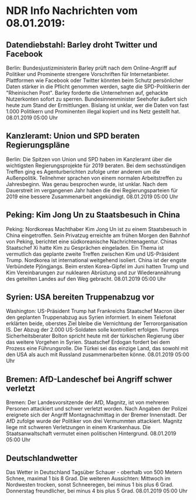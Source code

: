 # NDR Info Nachrichten vom 08.01.2019:


## Datendiebstahl: Barley droht Twitter und Facebook
Berlin: Bundesjustizministerin Barley prüft nach dem Online-Angriff auf Politiker und Prominente strengere Vorschriften für Internetanbieter. Plattformen wie Facebook oder Twitter könnten beim Schutz persönlicher Daten stärker in die Pflicht genommen werden, sagte die SPD-Politikerin der "Rheinischen Post". Barley forderte die Unternehmen auf, gehackte Nutzerkonten sofort zu sperren. Bundesinnenminister Seehofer äußert sich heute zum Stand der Ermittlungen. Bislang ist unklar, wer die Daten von fast 1.000 Politikern und Prominenten illegal kopiert und ins Netz gestellt hat. 08.01.2019 05:00 Uhr 

## Kanzleramt: Union und SPD beraten Regierungspläne
Berlin: Die Spitzen von Union und SPD haben im Kanzleramt über die wichtigsten Regierungsprojekte für 2019 beraten. Bei dem sechsstündigen Treffen ging es Agenturberichten zufolge unter anderem um die Außenpolitik. Teilnehmer sprachen von einem normalen Arbeitstreffen zu Jahresbeginn. Was genau besprochen wurde, ist unklar. Nach dem Dauerstreit im vergangenen Jahr haben die drei Regierungsparteien für 2019 eine bessere Zusammenarbeit angekündigt. 08.01.2019 05:00 Uhr 

## Peking: Kim Jong Un zu Staatsbesuch in China
Peking: Nordkoreas Machthaber Kim Jong Un ist zu einem Staatsbesuch in China eingetroffen. Sein Privatzug erreichte am frühen Morgen den Bahnhof von Peking, berichtet eine südkoreanische Nachrichtenagentur. Chinas Staatschef Xi hatte Kim  zu Gesprächen eingeladen. Ein Thema ist vermutlich das geplante zweite Treffen zwischen Kim und US-Präsident Trump. Nordkorea ist international weitgehend isoliert. China ist der engste Verbündete Pjöngjangs. Beim ersten Korea-Gipfel im Juni hatten Trump und Kim Vereinbarungen zur nuklearen Abrüstung und zur Wiederannährung des geteilten Landes auf den Weg gebracht. 08.01.2019 05:00 Uhr 

## Syrien: USA bereiten Truppenabzug vor
Washington: US-Präsident Trump hat Frankreichs Staatschef Macron über den geplanten Truppenabzug aus Syrien informiert. In einem Telefonat erklärten beide, oberstes Ziel bleibe die Vernichtung der Terrororganisation IS. Der Abzug der 2.000 US-Soldaten solle kontrolliert erfolgen. Trumps Sicherheitsberater Bolton spricht heute mit der türkischen Regierung über das weitere Vorgehen in Syrien. Staatschef Erdogan fordert bei dem Prozess eine Führungsrolle. Die Türkei sei das einzige Land, das sowohl mit den USA als auch mit Russland zusammenarbeiten könne. 08.01.2019 05:00 Uhr 

## Bremen: AfD-Landeschef bei Angriff schwer verletzt
Bremen: Der Landesvorsitzende der AfD, Magnitz, ist von mehreren Personen attackiert und schwer verletzt worden. Nach Angaben der Polizei ereignete sich der Angriff Montagnachmittag in der Bremer Innenstadt. Der AfD zufolge wurde der Politiker von drei Vermummten attackiert. Magnitz liege mit schweren Verletzungen in einem Krankenhaus. Die Staatsanwaltschaft vermutet einen politischen Hintergrund. 08.01.2019 05:00 Uhr 

## Deutschlandwetter
Das Wetter in Deutschland Tagsüber Schauer - oberhalb von 500 Metern Schnee, maximal 1 bis 8 Grad. Die weiteren Aussichten:
Mittwoch im Nordwesten trocken, sonst Schneeregen, bei minus 1 bis plus 6 Grad. Donnerstag freundlicher, bei minus 4 bis plus 5 Grad. 08.01.2019 05:00 Uhr 
